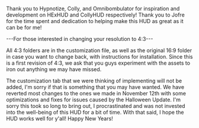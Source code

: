 Thank you to Hypnotize, Colly, and Omnibombulator for inspiration and development on HExHUD and CollyHUD respectively!
Thank you to Jofre for the time spent and dedication to helping make this HUD as great as it can be for me!


---For those interested in changing your resolution to 4:3---

All 4:3 folders are in the customization file, as well as the original 16:9 folder in case you want to change back, with instructions for installation. Since this is a first revision of 4:3, we ask that you guys experiment with the assets to iron out anything we may have missed. 

The customization tab that we were thinking of implementing will not be added, I'm sorry if that is something that you may have wanted. We have reverted most changes to the ones we made in November 12th with some optimizations and fixes for issues caused by the Halloween Update. I'm sorry this took so long to bring out, I procrastinated and was not invested into the well-being of this HUD for a bit of time.
With that said, I hope the HUD works well for y'all! Happy New Years!
